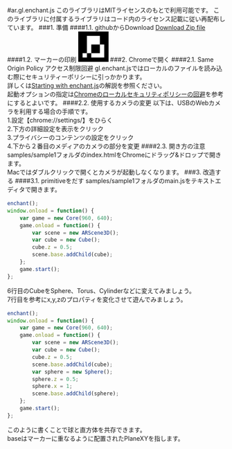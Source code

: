 #ar.gl.enchant.js
このライブラリはMITライセンスのもとで利用可能です。
このライブラリに付属するライブラリはコード内のライセンス記載に従い再配布しています。
###1. 準備
####1.1. githubからDownload
[Download Zip file](https://github.com/shellkana/ar.gl.enchant.js/archive/master.zip)
####1.2. マーカーの印刷
<img src="1001.png" width="70" height="70" >
###2. Chromeで開く
####2.1. Same Origin Policy アクセス制限回避
gl.enchant.jsではローカルのファイルを読み込む際にセキュリティーポリシーに引っかかります。  
詳しくは[Starting with enchant.js](http://enchantjs.com/ja/resource-ja/starting-with-enchant-js/)の解説を参照ください。  
起動オプションの指定は[Chromeのローカルセキュリティポリシーの回避](http://dev.classmethod.jp/etc/chrome-localfile-security/)を参考にするとよいです。
####2.2. 使用するカメラの変更
以下は、USBのWebカメラを利用する場合の手順です。  
1.設定【chrome://settings/】をひらく  
2.下方の詳細設定を表示をクリック  
3.プライバシーのコンテンツの設定をクリック  
4.下から２番目のメディアのカメラの部分を変更
####2.3. 開き方の注意
samples/sample1フォルダのindex.htmlをChromeにドラッグ&ドロップで開きます。  
Macではダブルクリックで開くとカメラが起動しなくなります。
###3. 改造する
####3.1. primitiveをだす
samples/sample1フォルダのmain.jsをテキストエディタで開きます。
```javascript
enchant();
window.onload = function() {
    var game = new Core(960, 640);
    game.onload = function() {
        var scene = new ARScene3D();
        var cube = new Cube();
        cube.z = 0.5;
        scene.base.addChild(cube);
    };
    game.start();
};
```
6行目のCubeをSphere、Torus、Cylinderなどに変えてみましょう。  
7行目を参考にx,y,zのプロパティを変化させて遊んでみましょう。  
```javascript
enchant();
window.onload = function() {
    var game = new Core(960, 640);
    game.onload = function() {
        var scene = new ARScene3D();
        var cube = new Cube();
        cube.z = 0.5;
        scene.base.addChild(cube);
        var sphere = new Sphere();
        sphere.z = 0.5;
        sphere.x = 1;
        scene.base.addChild(sphere);
    };
    game.start();
};
```
このように書くことで球と直方体を共存できます。  
baseはマーカーに重なるように配置されたPlaneXYを指します。
